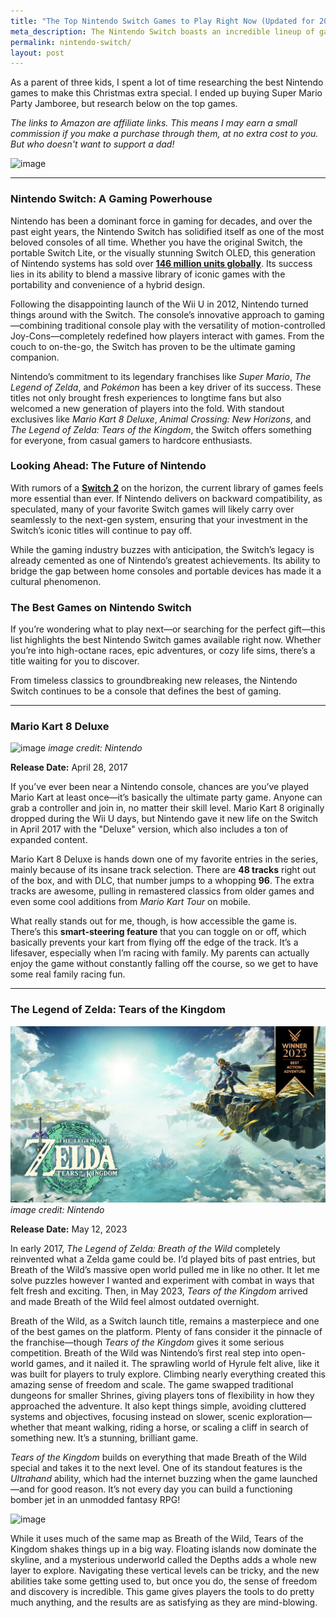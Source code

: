 ```yaml
---
title: "The Top Nintendo Switch Games to Play Right Now (Updated for 2025)"
meta_description: The Nintendo Switch boasts an incredible lineup of games, featuring iconic titles from Pokémon, Zelda, and Mario franchises, alongside standout indie gems and must-play multiplayer party hits.
permalink: nintendo-switch/
layout: post
---
```


As a parent of three kids, I spent a lot of time researching the best Nintendo games to make this Christmas extra special. I ended up buying Super Mario Party Jamboree, but research below on the top games.

*The links to Amazon are affiliate links. This means I may earn a small commission if you make a purchase through them, at no extra cost to you. But who doesn't want to support a dad!*

![image](../assets/images/nintendo/christmas.jpg)


---

### Nintendo Switch: A Gaming Powerhouse  

Nintendo has been a dominant force in gaming for decades, and over the past eight years, the Nintendo Switch has solidified itself as one of the most beloved consoles of all time. Whether you have the original Switch, the portable Switch Lite, or the visually stunning Switch OLED, this generation of Nintendo systems has sold over [**146 million units globally**](https://www.nintendo.co.jp/ir/en/finance/hard_soft/index.html). Its success lies in its ability to blend a massive library of iconic games with the portability and convenience of a hybrid design.  

Following the disappointing launch of the Wii U in 2012, Nintendo turned things around with the Switch. The console’s innovative approach to gaming—combining traditional console play with the versatility of motion-controlled Joy-Cons—completely redefined how players interact with games. From the couch to on-the-go, the Switch has proven to be the ultimate gaming companion.  

Nintendo’s commitment to its legendary franchises like *Super Mario*, *The Legend of Zelda*, and *Pokémon* has been a key driver of its success. These titles not only brought fresh experiences to longtime fans but also welcomed a new generation of players into the fold. With standout exclusives like *Mario Kart 8 Deluxe*, *Animal Crossing: New Horizons*, and *The Legend of Zelda: Tears of the Kingdom*, the Switch offers something for everyone, from casual gamers to hardcore enthusiasts.  

### Looking Ahead: The Future of Nintendo  
With rumors of a [**Switch 2**](https://thegamepost.com/nintendo-mad-switch-2-leaks-former-employees-say/) on the horizon, the current library of games feels more essential than ever. If Nintendo delivers on backward compatibility, as speculated, many of your favorite Switch games will likely carry over seamlessly to the next-gen system, ensuring that your investment in the Switch’s iconic titles will continue to pay off.  

While the gaming industry buzzes with anticipation, the Switch’s legacy is already cemented as one of Nintendo’s greatest achievements. Its ability to bridge the gap between home consoles and portable devices has made it a cultural phenomenon.  

### The Best Games on Nintendo Switch  
If you’re wondering what to play next—or searching for the perfect gift—this list highlights the best Nintendo Switch games available right now. Whether you’re into high-octane races, epic adventures, or cozy life sims, there’s a title waiting for you to discover.

From timeless classics to groundbreaking new releases, the Nintendo Switch continues to be a console that defines the best of gaming.

---

### Mario Kart 8 Deluxe

![image](../assets/images/nintendo/mario-kart.png)
*image credit: Nintendo*

**Release Date:** April 28, 2017  

If you’ve ever been near a Nintendo console, chances are you’ve played Mario Kart at least once—it’s basically the ultimate party game. Anyone can grab a controller and join in, no matter their skill level. Mario Kart 8 originally dropped during the Wii U days, but Nintendo gave it new life on the Switch in April 2017 with the "Deluxe" version, which also includes a ton of expanded content.

Mario Kart 8 Deluxe is hands down one of my favorite entries in the series, mainly because of its insane track selection. There are **48 tracks** right out of the box, and with DLC, that number jumps to a whopping **96**. The extra tracks are awesome, pulling in remastered classics from older games and even some cool additions from *Mario Kart Tour* on mobile.

What really stands out for me, though, is how accessible the game is. There’s this **smart-steering feature** that you can toggle on or off, which basically prevents your kart from flying off the edge of the track. It’s a lifesaver, especially when I’m racing with family. My parents can actually enjoy the game without constantly falling off the course, so we get to have some real family racing fun.


---

### The Legend of Zelda: Tears of the Kingdom

![image](../assets/images/nintendo/zelda.png)
*image credit: Nintendo*

**Release Date:** May 12, 2023  

In early 2017, *The Legend of Zelda: Breath of the Wild* completely reinvented what a Zelda game could be. I’d played bits of past entries, but Breath of the Wild’s massive open world pulled me in like no other. It let me solve puzzles however I wanted and experiment with combat in ways that felt fresh and exciting. Then, in May 2023, *Tears of the Kingdom* arrived and made Breath of the Wild feel almost outdated overnight.

Breath of the Wild, as a Switch launch title, remains a masterpiece and one of the best games on the platform. Plenty of fans consider it the pinnacle of the franchise—though *Tears of the Kingdom* gives it some serious competition. Breath of the Wild was Nintendo’s first real step into open-world games, and it nailed it. The sprawling world of Hyrule felt alive, like it was built for players to truly explore. Climbing nearly everything created this amazing sense of freedom and scale. The game swapped traditional dungeons for smaller Shrines, giving players tons of flexibility in how they approached the adventure. It also kept things simple, avoiding cluttered systems and objectives, focusing instead on slower, scenic exploration—whether that meant walking, riding a horse, or scaling a cliff in search of something new. It’s a stunning, brilliant game.

*Tears of the Kingdom* builds on everything that made Breath of the Wild special and takes it to the next level. One of its standout features is the *Ultrahand* ability, which had the internet buzzing when the game launched—and for good reason. It’s not every day you can build a functioning bomber jet in an unmodded fantasy RPG!  

![image](../assets/images/nintendo/zelda-home.png)

While it uses much of the same map as Breath of the Wild, Tears of the Kingdom shakes things up in a big way. Floating islands now dominate the skyline, and a mysterious underworld called the Depths adds a whole new layer to explore. Navigating these vertical levels can be tricky, and the new abilities take some getting used to, but once you do, the sense of freedom and discovery is incredible. This game gives players the tools to do pretty much anything, and the results are as satisfying as they are mind-blowing.

